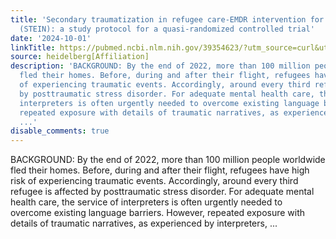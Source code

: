 ```yaml
---
title: 'Secondary traumatization in refugee care-EMDR intervention for interpreters
  (STEIN): a study protocol for a quasi-randomized controlled trial'
date: '2024-10-01'
linkTitle: https://pubmed.ncbi.nlm.nih.gov/39354623/?utm_source=curl&utm_medium=rss&utm_campaign=pubmed-2&utm_content=1FakS-2QOkCT8HsMOQP1bCRQ4YzyumYOmxmF0moLsQ3dFB1E9V&fc=20220326224207&ff=20241002181159&v=2.18.0.post9+e462414
source: heidelberg[Affiliation]
description: 'BACKGROUND: By the end of 2022, more than 100 million people worldwide
  fled their homes. Before, during and after their flight, refugees have high risk
  of experiencing traumatic events. Accordingly, around every third refugee is affected
  by posttraumatic stress disorder. For adequate mental health care, the service of
  interpreters is often urgently needed to overcome existing language barriers. However,
  repeated exposure with details of traumatic narratives, as experienced by interpreters,
  ...'
disable_comments: true
---
```

BACKGROUND: By the end of 2022, more than 100 million people worldwide fled their homes. Before, during and after their flight, refugees have high risk of experiencing traumatic events. Accordingly, around every third refugee is affected by posttraumatic stress disorder. For adequate mental health care, the service of interpreters is often urgently needed to overcome existing language barriers. However, repeated exposure with details of traumatic narratives, as experienced by interpreters, ...